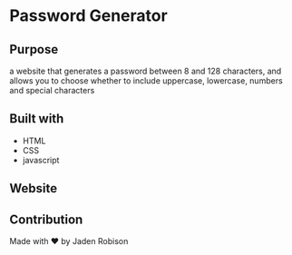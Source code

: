 # Password Generator 

## Purpose
a website that generates a password between 8 and 128 characters, and allows you to choose
whether to include uppercase, lowercase, numbers and special characters

## Built with 
* HTML
* CSS
* javascript

## Website

## Contribution
Made with ❤️ by Jaden Robison
